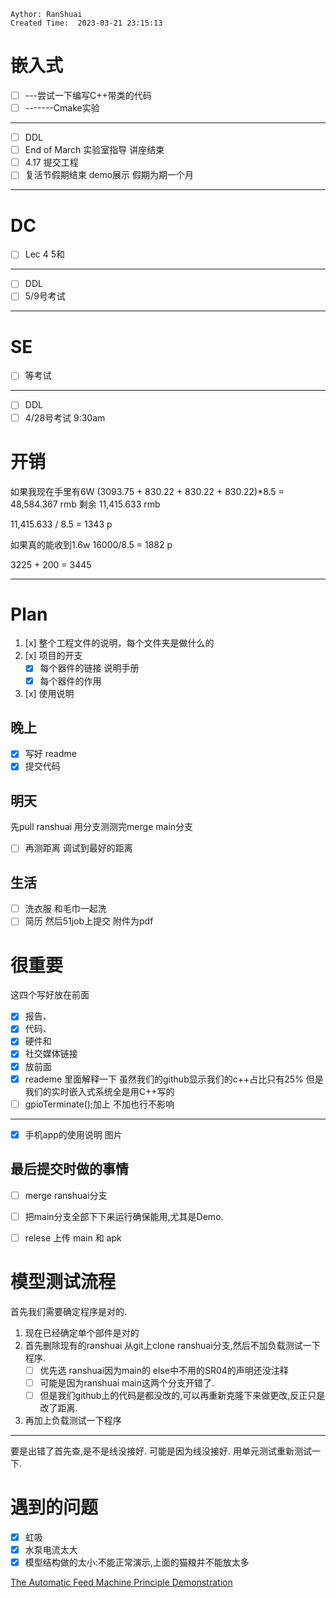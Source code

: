 ```
Aythor: RanShuai
Created Time:  2023-03-21 23:15:13
```

# 嵌入式
- [ ] ---尝试一下编写C++带类的代码
- [ ] -------Cmake实验
---
- [ ] DDL
- [ ] End of March  实验室指导 讲座结束
- [ ] 4.17 提交工程
- [ ] 复活节假期结束 demo展示 假期为期一个月
---
# DC
- [ ] Lec 4 5和
---
- [ ] DDL
- [ ] 5/9号考试
---
# SE
- [ ] 等考试
---
- [ ] DDL
- [ ] 4/28号考试 9:30am

# 开销
如果我现在手里有6W
(3093.75 + 830.22 + 830.22 + 830.22)*8.5 = 48,584.367 rmb
剩余 11,415.633 rmb

11,415.633 / 8.5 = 1343 p

如果真的能收到1.6w
16000/8.5 = 1882 p

3225 + 200 = 3445


---

# Plan
1. [x] 整个工程文件的说明，每个文件夹是做什么的
2. [x] 项目的开支 
	  - [x] 每个器件的链接 说明手册
	  - [x] 每个器件的作用
3. [x]  使用说明

## 晚上
- [x] 写好 readme 
- [x] 提交代码 
## 明天
先pull ranshuai 用分支测测完merge main分支

- [ ] 再测距离 调试到最好的距离

## 生活
- [ ] 洗衣服 和毛巾一起洗
- [ ] 简历 然后51job上提交 附件为pdf

# 很重要
这四个写好放在前面
- [x] 报告、
- [x] 代码、
- [x] 硬件和
- [x] 社交媒体链接
- [x] 放前面
- [x] reademe 里面解释一下 虽然我们的github显示我们的c++占比只有25% 但是我们的实时嵌入式系统全是用C++写的
- [ ] gpioTerminate();加上 不加也行不影响
---
- [x] 手机app的使用说明 图片

## 最后提交时做的事情
- [ ] merge ranshuai分支
- [ ] 把main分支全部下下来运行确保能用,尤其是Demo.
- [ ] relese 上传 main 和 apk



# 模型测试流程
首先我们需要确定程序是对的.
1. 现在已经确定单个部件是对的
2. 首先删除现有的ranshuai 从git上clone ranshuai分支,然后不加负载测试一下程序.
	- [ ] 优先选 ranshuai因为main的 else中不用的SR04的声明还没注释
	- [ ] 可能是因为ranshuai  main这两个分支开错了.
	- [ ] 但是我们github上的代码是都没改的,可以再重新克隆下来做更改,反正只是改了距离.
4. 再加上负载测试一下程序

---
要是出错了首先查,是不是线没接好. 可能是因为线没接好. 用单元测试重新测试一下.


# 遇到的问题
- [x] 虹吸
- [x] 水泵电流太大
- [x] 模型结构做的太小:不能正常演示,上面的猫粮并不能放太多

[The Automatic Feed Machine Principle Demonstration](https://www.instagram.com/reel/Cq_lPYHAqUB/?utm_source=ig_web_button_share_sheet)
